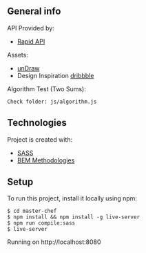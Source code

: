 ## General info
API Provided by:
* [Rapid API](https://rapidapi.com/brianiswu/api/recipe-puppy)

Assets:
* [unDraw](https://undraw.co/)
* Design Inspiration [dribbble](https://dribbble.com/shots/6685757-Vacation-House-Cooking-Landing-Page)

Algorithm Test (Two Sums):
```
Check folder: js/algorithm.js
```

## Technologies
Project is created with:
* [SASS](https://sass-lang.com/)
* [BEM Methodologies](http://getbem.com/introduction/)

## Setup
To run this project, install it locally using npm:
```
$ cd master-chef
$ npm install && npm install -g live-server
$ npm run compile:sass
$ live-server
```
Running on http://localhost:8080
